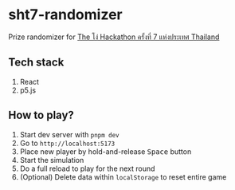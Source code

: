 sht7-randomizer
===

Prize randomizer for [The โง่ Hackathon ครั้งที่ 7 แห่งประเทศ Thailand](https://creatorsgarten.org/event/sht7)

Tech stack
---

1. React
2. p5.js

How to play?
---

1. Start dev server with `pnpm dev`
2. Go to `http://localhost:5173`
3. Place new player by hold-and-release <kbd>Space</kbd> button
4. Start the simulation
5. Do a full reload to play for the next round
6. (Optional) Delete data within `localStorage` to reset entire game
